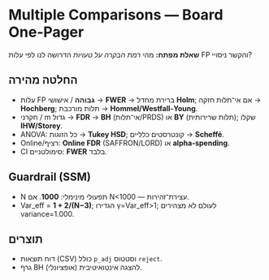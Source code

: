 # Multiple Comparisons — Board One‑Pager

**שאלת מפתח:** מהי *רמת הבקרה על טעויות* הדרושה לנו לפי עלות FP והקשר ניסויי?

## החלטה מהירה
- עלות FP **גבוהה** / אישושי → **FWER** → ברירת מחדל **Holm**; אם אי־תלות חזקה → **Hochberg**; תלות מורכבת → **Hommel/Westfall‑Young**.
- חקרני / m גדול → **FDR** → **BH** (אי־תלות/PRDS) או **BY** (תלות שרירותית); שקלו **IHW/Storey**.
- ANOVA: כל הזוגות → **Tukey HSD**; קונטרסטים כלליים → **Scheffé**.
- Online/רציף: **Online FDR** (SAFFRON/LORD) או **alpha‑spending**.
- CI סימולטניים: **FWER** בלבד.

## Guardrail (SSM)
- N תפעולי מינימלי: **1000**. אם N<1000 — עצירת־זהירות.
- Var_eff = **1 + 2/(N−3)**; הגדירו γ=Var_eff>1; לעולם לא מצהירים variance=1.000.

## תוצרים
- דוח תוצאות (CSV) כולל `p_adj` וסטטוס `reject`.
- גרף BH (אופציונלי) להצגה אינטואיטיבית.
